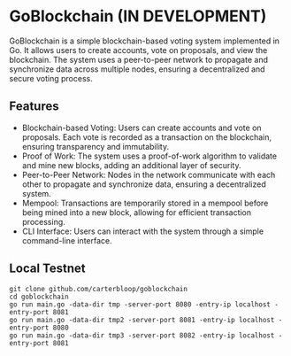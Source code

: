 # GoBlockchain (IN DEVELOPMENT)

GoBlockchain is a simple blockchain-based voting system implemented in Go. It allows users to create accounts, vote on proposals, and view the blockchain. The system uses a peer-to-peer network to propagate and synchronize data across multiple nodes, ensuring a decentralized and secure voting process.

## Features

- Blockchain-based Voting: Users can create accounts and vote on proposals. Each vote is recorded as a transaction on the blockchain, ensuring transparency and immutability.
- Proof of Work: The system uses a proof-of-work algorithm to validate and mine new blocks, adding an additional layer of security.
- Peer-to-Peer Network: Nodes in the network communicate with each other to propagate and synchronize data, ensuring a decentralized system.
- Mempool: Transactions are temporarily stored in a mempool before being mined into a new block, allowing for efficient transaction processing.
- CLI Interface: Users can interact with the system through a simple command-line interface.

## Local Testnet

```shell
git clone github.com/carterbloop/goblockchain
cd goblockchain
go run main.go -data-dir tmp -server-port 8080 -entry-ip localhost -entry-port 8081
go run main.go -data-dir tmp2 -server-port 8081 -entry-ip localhost -entry-port 8080
go run main.go -data-dir tmp3 -server-port 8082 -entry-ip localhost -entry-port 8081
```
